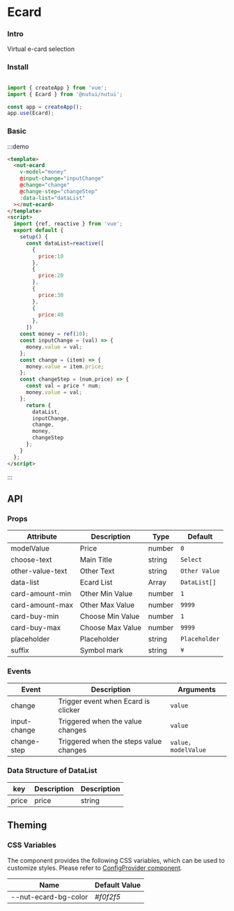 # Ecard

### Intro

Virtual e-card selection

### Install

```javascript

import { createApp } from 'vue';
import { Ecard } from '@nutui/nutui';

const app = createApp();
app.use(Ecard);
```

### Basic

:::demo

```html
<template>
  <nut-ecard
    v-model="money"
    @input-change="inputChange"
    @change="change"
    @change-step="changeStep"
    :data-list="dataList"
  ></nut-ecard>
</template>
<script>
  import {ref, reactive } from 'vue';
  export default {
    setup() {
      const dataList=reactive([
        {
          price:10
        },
        {
          price:20
        },
        {
          price:30
        },
        {
          price:40
        },
      ])
    const money = ref(10);
    const inputChange = (val) => {
      money.value = val;
    };
    const change = (item) => {
      money.value = item.price;
    };
    const changeStep = (num,price) => {
      const val = price * num;
      money.value = val;
    };
      return {
        dataList,
        inputChange,
        change,
        money,
        changeStep
      };
    }
  };
</script>
```

:::

## API

### Props

| Attribute | Description | Type   | Default 
|--------------|----------------------------------|--------|------------------|
| modelValue        | Price                | number | `0`            |
| choose-text         | Main Title               | string |  `Select`   |
| other-value-text        | Other Text   | string |         `Other Value`        |
| data-list         | Ecard List| Array |        `DataList[]`        |
| card-amount-min| Other Min Value     | number | `1`|
| card-amount-max        | Other Max Value                      | number | `9999`            |
| card-buy-min        | Choose Min Value                      | number | `1`            |
| card-buy-max        | Choose Max Value                      | number | `9999`            |
| placeholder        | Placeholder                     | string |    `Placeholder`       |
| suffix        | Symbol mark                      | string | `¥`            |

### Events

| Event | Description           | Arguments     |
|--------|----------------|--------------|
| change  | Trigger event when Ecard is clicker | `value` |
| input-change  | Triggered when the value changes |`value` |
| change-step  | Triggered when the steps value changes | `value，modelValue` |

### Data Structure of DataList 
| key	 | Description           | Description     |
|--------|----------------|--------------|
| price  | price | string |

## Theming

### CSS Variables

The component provides the following CSS variables, which can be used to customize styles. Please refer to [ConfigProvider component](#/en-US/component/configprovider).

| Name | Default Value |
| --------------------------------------- | -------------------------- |
| --nut-ecard-bg-color                    | _#f0f2f5_        |


